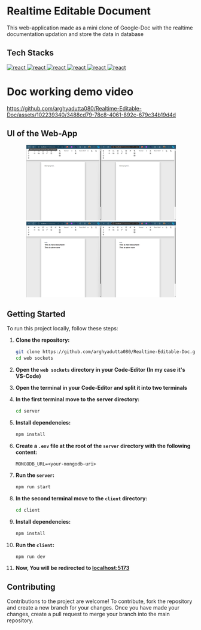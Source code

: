 # Realtime Editable Document

This web-application made as a mini clone of Google-Doc with the realtime documentation updation and store the data in database


## Tech Stacks

<a href="" target="_blank" rel="noreferrer"> <img src="https://skillicons.dev/icons?i=typescript" alt="react" width="37" height="37"/> </a>
<a href="" target="_blank" rel="noreferrer"> <img src="https://skillicons.dev/icons?i=vite" alt="react" width="37" height="37"/> </a>
<a href="" target="_blank" rel="noreferrer"> <img src="https://skillicons.dev/icons?i=react" alt="react" width="37" height="37"/> </a>
<a href="" target="_blank" rel="noreferrer"> <img src="https://skillicons.dev/icons?i=nodejs" alt="react" width="37" height="37"/> </a>
<a href="" target="_blank" rel="noreferrer"> <img src="https://skillicons.dev/icons?i=express" alt="react" width="37" height="37"/> </a>
<a href="" target="_blank" rel="noreferrer"> <img src="https://skillicons.dev/icons?i=mongodb" alt="react" width="37" height="37"/> </a>

# Doc working demo video

https://github.com/arghyadutta080/Realtime-Editable-Doc/assets/102239340/3488cd79-78c8-4061-892c-679c34b19d4d


## UI of the Web-App

<p align='center'>
<img src="./UI/sample_1.png" alt="Login_page_Desktop" width="400">
<img src="./UI/sample_2.png" alt="Chat_page_sidebar_Desktop" width="400">
<p>


## Getting Started

To run this project locally, follow these steps:

1. **Clone the repository:**

    ```bash
    git clone https://github.com/arghyadutta080/Realtime-Editable-Doc.git
    cd web sockets
    ```
2. **Open the `web sockets` directory in your Code-Editor (In my case it's VS-Code)**

3. **Open the terminal in your Code-Editor and split it into two terminals**
   
3. **In the first terminal move to the server directory:**
   
    ```bash
    cd server
    ```
    
4. **Install dependencies:**
   
    ```bash
    npm install
    ```
    
5. **Create a `.env` file at the root of the `server` directory with the following content:**
   
    ```env
    MONGODB_URL=<your-mongodb-uri>
    ```

6. **Run the `server`:**

    ```bash
    npm run start
    ```

5. **In the second terminal move to the `client` directory:**

    ```bash
    cd client
    ```

5. **Install dependencies:**

    ```bash
    npm install
    ```

5. **Run the `client`:**

    ```bash
    npm run dev
    ```

6. **Now, You will be redirected to [localhost:5173](http://localhost:5173)**


## Contributing

Contributions to the project are welcome! To contribute, fork the repository and create a new branch for your changes. Once you have made your changes, create a pull request to merge your branch into the main repository.

